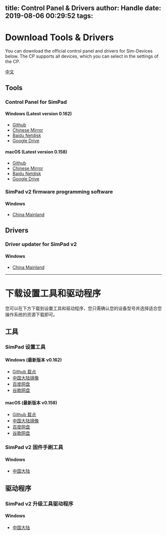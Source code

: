 title: Control Panel & Drivers
author: Handle
date: 2019-08-06 00:29:52
tags:
---
# Download Tools & Drivers

You can download the official control panel and drivers for Sim-Devices below. The CP supports all devices, which you can select in the settings of the CP.

[中文](/2019/08/06/download_control_pannel_and_drivers/#下载设置工具和驱动程序)

<!--more-->

## Tools

### Control Panel for SimPad

#### Windows (Latest version 0.162)

- [Github](https://github.com/iamapig120/simpad-control-panel/releases/latest)
- [Chinese Mirror](http://simshop.po-i.cc:8117/check-roms/simpad_control_pannel.zip)
- [Baidu Netdisk](https://pan.baidu.com/s/1iyKR8VuCHOcb268qGasDjw)
- [Google Drive](https://drive.google.com/open?id=1BKlzmygNA-BeAlN8PIP6oxpImct3_gvv)

#### macOS (Latest version 0.158)

- [Github](https://github.com/iamapig120/simpad-control-panel/releases/latest)
- [Chinese Mirror](http://simshop.po-i.cc:8117/check-roms/simpad_control_pannel_darwin.dmg)
- [Baidu Netdisk](https://pan.baidu.com/s/1iyKR8VuCHOcb268qGasDjw)
- [Google Drive](https://drive.google.com/open?id=1BKlzmygNA-BeAlN8PIP6oxpImct3_gvv)

### SimPad v2 firmware programming software

#### Windows

- [China Mainland](http://simshop.po-i.cc:8117/check-roms/updateTool.zip)

## Drivers

### Driver updater for SimPad v2

#### Windows

- [China Mainland](http://simshop.po-i.cc:8117/check-roms/DRIVER.zip)

---

# 下载设置工具和驱动程序

您可以在下方下载到设置工具和驱动程序，您只需确认您的设备型号并选择适合您操作系统的资源下载即可。

## 工具

### SimPad 设置工具

#### Windows (最新版本 v0.162)

- [Github 载点](https://github.com/iamapig120/simpad-control-panel/releases/latest)
- [中国大陆镜像](http://simshop.po-i.cc:8117/check-roms/simpad_control_pannel.zip)
- [百度网盘](https://pan.baidu.com/s/1iyKR8VuCHOcb268qGasDjw)
- [谷歌网盘](https://drive.google.com/open?id=1BKlzmygNA-BeAlN8PIP6oxpImct3_gvv)

#### macOS (最新版本 v0.158)

- [Github 载点](https://github.com/iamapig120/simpad-control-panel/releases/latest)
- [中国大陆镜像](http://simshop.po-i.cc:8117/check-roms/simpad_control_pannel_darwin.dmg)
- [百度网盘](https://pan.baidu.com/s/1iyKR8VuCHOcb268qGasDjw)
- [谷歌网盘](https://drive.google.com/open?id=1BKlzmygNA-BeAlN8PIP6oxpImct3_gvv)

### SimPad v2 固件手刷工具

#### Windows

- [中国大陆](http://simshop.po-i.cc:8117/check-roms/updateTool.zip)

## 驱动程序

### SimPad v2 升级工具驱动程序

#### Windows

- [中国大陆](http://simshop.po-i.cc:8117/check-roms/DRIVER.zip)